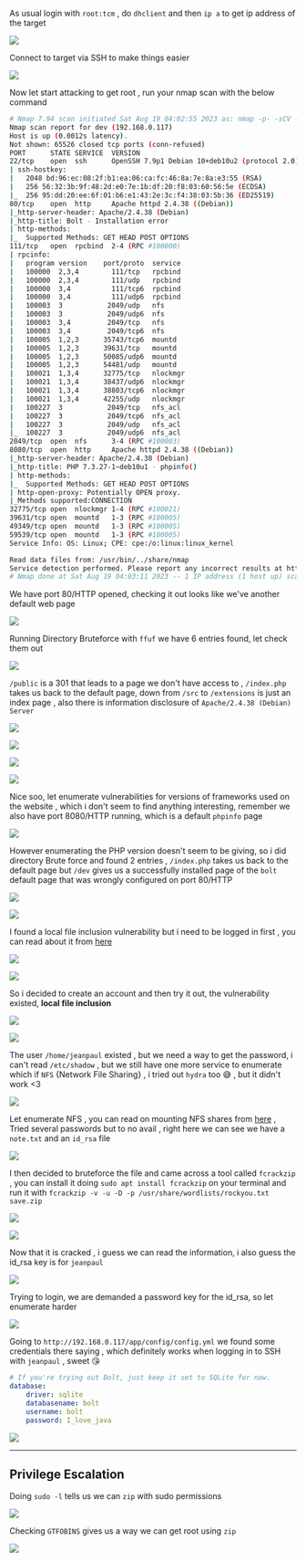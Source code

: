 As usual login with `root:tcm` , do `dhclient` and then `ip a` to get ip address of the target

![](https://i.imgur.com/wNTSRC3.png)

Connect to target via SSH  to make things easier 

![](https://i.imgur.com/TF1sW8Z.png)

Now let start attacking to get root , run your nmap scan with the below command 

```sh
# Nmap 7.94 scan initiated Sat Aug 19 04:02:55 2023 as: nmap -p- -sCV -v --min-rate=1000 -T4 -oN nmap_academy.txt 192.168.0.117
Nmap scan report for dev (192.168.0.117)
Host is up (0.0012s latency).
Not shown: 65526 closed tcp ports (conn-refused)
PORT      STATE SERVICE  VERSION
22/tcp    open  ssh      OpenSSH 7.9p1 Debian 10+deb10u2 (protocol 2.0)
| ssh-hostkey: 
|   2048 bd:96:ec:08:2f:b1:ea:06:ca:fc:46:8a:7e:8a:e3:55 (RSA)
|   256 56:32:3b:9f:48:2d:e0:7e:1b:df:20:f8:03:60:56:5e (ECDSA)
|_  256 95:dd:20:ee:6f:01:b6:e1:43:2e:3c:f4:38:03:5b:36 (ED25519)
80/tcp    open  http     Apache httpd 2.4.38 ((Debian))
|_http-server-header: Apache/2.4.38 (Debian)
|_http-title: Bolt - Installation error
| http-methods: 
|_  Supported Methods: GET HEAD POST OPTIONS
111/tcp   open  rpcbind  2-4 (RPC #100000)
| rpcinfo: 
|   program version    port/proto  service
|   100000  2,3,4        111/tcp   rpcbind
|   100000  2,3,4        111/udp   rpcbind
|   100000  3,4          111/tcp6  rpcbind
|   100000  3,4          111/udp6  rpcbind
|   100003  3           2049/udp   nfs
|   100003  3           2049/udp6  nfs
|   100003  3,4         2049/tcp   nfs
|   100003  3,4         2049/tcp6  nfs
|   100005  1,2,3      35743/tcp6  mountd
|   100005  1,2,3      39631/tcp   mountd
|   100005  1,2,3      50085/udp6  mountd
|   100005  1,2,3      54481/udp   mountd
|   100021  1,3,4      32775/tcp   nlockmgr
|   100021  1,3,4      38437/udp6  nlockmgr
|   100021  1,3,4      38803/tcp6  nlockmgr
|   100021  1,3,4      42255/udp   nlockmgr
|   100227  3           2049/tcp   nfs_acl
|   100227  3           2049/tcp6  nfs_acl
|   100227  3           2049/udp   nfs_acl
|_  100227  3           2049/udp6  nfs_acl
2049/tcp  open  nfs      3-4 (RPC #100003)
8080/tcp  open  http     Apache httpd 2.4.38 ((Debian))
|_http-server-header: Apache/2.4.38 (Debian)
|_http-title: PHP 7.3.27-1~deb10u1 - phpinfo()
| http-methods: 
|_  Supported Methods: GET HEAD POST OPTIONS
| http-open-proxy: Potentially OPEN proxy.
|_Methods supported:CONNECTION
32775/tcp open  nlockmgr 1-4 (RPC #100021)
39631/tcp open  mountd   1-3 (RPC #100005)
49349/tcp open  mountd   1-3 (RPC #100005)
59539/tcp open  mountd   1-3 (RPC #100005)
Service Info: OS: Linux; CPE: cpe:/o:linux:linux_kernel

Read data files from: /usr/bin/../share/nmap
Service detection performed. Please report any incorrect results at https://nmap.org/submit/ .
# Nmap done at Sat Aug 19 04:03:11 2023 -- 1 IP address (1 host up) scanned in 15.82 seconds
```

We have port 80/HTTP opened, checking it out looks like we've another default web page 

![](https://i.imgur.com/p9KMlEI.png)

Running Directory Bruteforce with `ffuf` we have 6 entries found, let check them out

![](https://i.imgur.com/1acxDub.png)

`/public` is a 301 that leads to a page we don't have access to , `/index.php` takes us back to the default page, down from `/src` to `/extensions` is just an index page , also there is information disclosure of `Apache/2.4.38 (Debian) Server`

![](https://i.imgur.com/TY13A6q.png)

![](https://i.imgur.com/wHlRR1O.png)

![](https://i.imgur.com/GhzSxdY.png)

![](https://i.imgur.com/XH4htVy.png)


Nice soo, let enumerate vulnerabilities for versions of frameworks used on the website , which i don't seem to find anything interesting, remember we also have port 8080/HTTP running, which is a default `phpinfo` page 

![](https://i.imgur.com/uS8i01U.png)

However enumerating the PHP version doesn't seem to be giving, so i did directory Brute force and found 2 entries , `/index.php` takes us back to the default page but `/dev` gives us a successfully installed page of the `bolt` default page that was wrongly configured on port 80/HTTP

![](https://i.imgur.com/RP0rVDT.png)

![](https://i.imgur.com/8bm0ygB.png)

I found a local file inclusion vulnerability but i need to be logged in first , you can read about it from [here](https://www.exploit-db.com/exploits/48411)

![](https://i.imgur.com/EBWrH6W.png)

![](https://i.imgur.com/V16NJhZ.png)

So i decided to create an account and then try it out, the vulnerability existed, **local file inclusion**

![](https://i.imgur.com/UXrqKeV.png)

![](https://i.imgur.com/GnVctnu.png)

The user `/home/jeanpaul` existed , but we need a way to get the password, i can't read `/etc/shadow` , but we still have one more service to enumerate which if `NFS` {Network File Sharing} , i tried out `hydra` too 😅 , but it didn't work <3

![](https://i.imgur.com/LyqCVHj.png)

Let enumerate NFS , you can read on mounting NFS shares from [here](https://jamespatricksec.medium.com/enumerating-and-exploiting-nfs-1571cb484e16) , Tried several passwords but to no avail , right here we can see we have a `note.txt` and an `id_rsa` file

![](https://i.imgur.com/lvZxlZp.png)

I then decided to bruteforce the file and came across a tool called `fcrackzip` , you can install it doing `sudo apt install fcrackzip` on your terminal and run it with `fcrackzip -v -u -D -p /usr/share/wordlists/rockyou.txt save.zip`

![](https://i.imgur.com/42aBeL8.png)

![](https://i.imgur.com/mKzkoYK.png)

Now that it is cracked , i guess we can read the information, i also guess the id_rsa key is for `jeanpaul`

![](https://i.imgur.com/65mBaJZ.png)

Trying to login, we are demanded a password key for the id_rsa, so let enumerate harder 

![](https://i.imgur.com/jJRuc9J.png)

Going to `http://192.168.0.117/app/config/config.yml` we found some credentials there saying , which definitely works when logging in to SSH with `jeanpaul` , sweet 😘

```yml
# If you're trying out Bolt, just keep it set to SQLite for now.
database:
    driver: sqlite
    databasename: bolt
    username: bolt
    password: I_love_java
```

![](https://i.imgur.com/x3xWeUu.png)

---

## Privilege Escalation

Doing `sudo -l` tells us we can `zip` with sudo permissions

![](https://i.imgur.com/7IUf04x.png)

Checking `GTFOBINS` gives us a way we can get root using `zip`

![](https://i.imgur.com/X509mGc.png)


